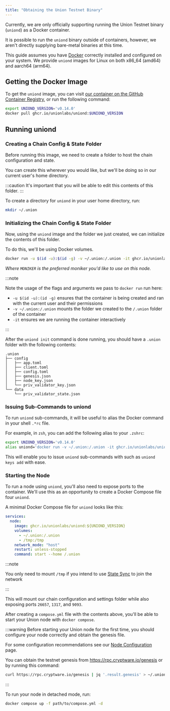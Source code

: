 ```yaml
---
title: "Obtaining the Union Testnet Binary"
---
```


Currently, we are only officially supporting running the Union Testnet binary (`uniond`) as a Docker container.

It is possible to run the `uniond` binary outside of containers, however, we aren't directly supplying bare-metal binaries at this time.

This guide assumes you have [Docker](https://www.docker.com/get-started/) correctly installed and configured on your system. We provide `uniond` images for Linux on both x86_64 (amd64) and aarch64 (arm64).

## Getting the Docker Image

To get the `uniond` image, you can visit [our container on the GitHub Container Registry](https://github.com/unionlabs/union/pkgs/container/uniond), or run the following command:

```sh
export UNIOND_VERSION='v0.14.0'
docker pull ghcr.io/unionlabs/uniond:$UNIOND_VERSION
```

## Running uniond

### Creating a Chain Config & State Folder

Before running this image, we need to create a folder to host the chain configuration and state.

You can create this wherever you would like, but we'll be doing so in our current user's home directory.

:::caution
It's important that you will be able to edit this contents of this folder.
:::

To create a directory for `uniond` in your user home directory, run:

```sh
mkdir ~/.union
```

### Initializing the Chain Config & State Folder

Now, using the `uniond` image and the folder we just created, we can initialize the contents of this folder.

To do this, we'll be using Docker volumes.

```sh
docker run -u $(id -u):$(id -g) -v ~/.union:/.union -it ghcr.io/unionlabs/uniond:$UNIOND_VERSION init $MONIKER bn254 --home /.union
```

_Where `MONIKER` is the preferred moniker you'd like to use on this node._

:::note

Note the usage of the flags and arguments we pass to `docker run` run here:

- `-u $(id -u):(id -g)` ensures that the container is being created and ran with the current user and their permissions
- `-v ~/.union:/.union` mounts the folder we created to the `/.union` folder of the container
- `-it` ensures we are running the container interactively

:::

After the `uniond init` command is done running, you should have a `.union` folder with the following contents:

```
.union
├── config
│   ├── app.toml
│   ├── client.toml
│   ├── config.toml
│   ├── genesis.json
│   ├── node_key.json
│   └── priv_validator_key.json
└── data
    └── priv_validator_state.json
```

### Issuing Sub-Commands to uniond

To run `uniond` sub-commands, it will be useful to alias the Docker command in your shell `.*rc` file.

For example, in `zsh`, you can add the following alias to your `.zshrc`:

```sh
export UNIOND_VERSION='v0.14.0'
alias uniond='docker run -v ~/.union:/.union -it ghcr.io/unionlabs/uniond:$UNIOND_VERSION --home /.union'
```

This will enable you to issue `uniond` sub-commands with such as `uniond keys add` with ease.

### Starting the Node

To run a node using `uniond`, you'll also need to expose ports to the container. We'll use this as an opportunity to create a Docker Compose file four `uniond`.

A minimal Docker Compose file for `uniond` looks like this:

```yaml
services:
  node:
    image: ghcr.io/unionlabs/uniond:${UNIOND_VERSION}
    volumes:
      - ~/.union:/.union
      - /tmp:/tmp
    network_mode: "host"
    restart: unless-stopped
    command: start --home /.union
```

:::note

You only need to mount `/tmp` if you intend to use [State Sync](./state_sync) to join the network

:::

This will mount our chain configuration and settings folder while also exposing ports `26657`, `1317`, and `9093`.

After creating a `compose.yml` file with the contents above, you'll be able to start your Union node with `docker compose`.

:::warning
Before starting your Union node for the first time, you should configure your node correctly and obtain the genesis file.

For some configuration recommendations see our [Node Configuration](../04_infrastructure/01_node_operators/node_configuration.md) page.

You can obtain the testnet genesis from https://rpc.cryptware.io/genesis or by running this command:

```sh
curl https://rpc.cryptware.io/genesis | jq '.result.genesis' > ~/.union/config/genesis.json
```

:::

To run your node in detached mode, run:

```sh
docker compose up -f path/to/compose.yml -d
```
